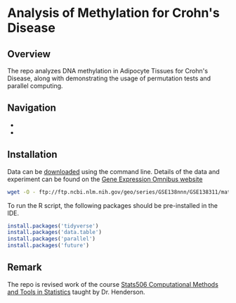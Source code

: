# Analysis of Methylation for Crohn's Disease

## Overview
The repo analyzes DNA methylation in Adipocyte Tissues for Crohn's Disease, along with demonstrating the usage of permutation tests and parallel computing.

## Navigation
- 
- 

## Installation
Data can be [downloaded](ftp://ftp.ncbi.nlm.nih.gov/geo/series/GSE138nnn/GSE138311/matrix/) using the command line. Details of the data and experiment can be found on the [Gene Expression Omnibus website](https://www.ncbi.nlm.nih.gov/geo/query/acc.cgi?acc=GSE138311)

```bash
wget -O - ftp://ftp.ncbi.nlm.nih.gov/geo/series/GSE138nnn/GSE138311/matrix/GSE138311_series_matrix.txt.gz | gunzip -c > matrix.txt
```

To run the R script, the following packages should be pre-installed in the IDE.
```r
install.packages('tidyverse')
install.packages('data.table')
install.packages('parallel')
install.packages('future')
```

## Remark
The repo is  revised work of the course [Stats506 Computational Methods and Tools in Statistics](https://jbhender.github.io/Stats506/F19/index.html) taught by Dr. Henderson.
